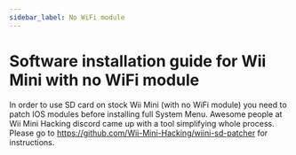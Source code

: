 ```yaml
---
sidebar_label: No WiFi module
---
```


# Software installation guide for Wii Mini with no WiFi module
In order to use SD card on stock Wii Mini (with no WiFi module) you need to patch IOS modules before installing full System Menu. Awesome people at Wii Mini Hacking discord came up with a tool simplifying whole process. Please go to https://github.com/Wii-Mini-Hacking/wiini-sd-patcher for instructions.